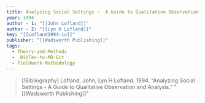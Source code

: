 ```yaml
---
title: Analyzing Social Settings -  A Guide to Qualitative Observation and Analysis
year: 1994
author - 1: "[[John Lofland]]"
author - 2: "[[Lyn H Lofland]]"
key: "[[Lofland1994-iu]]"
publisher: "[[Wadsworth Publishing]]"
tags:
  - Theory-and-Methods
  - _BibTex-to-MD-Git
  - Fieldwork-Methodology
---
```


> [!Bibliography]
> Lofland, John, Lyn H Lofland. 1994. “Analyzing Social Settings -  A Guide to Qualitative Observation and Analysis.” "[[Wadsworth Publishing]]"